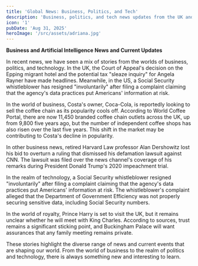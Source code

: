 ```yaml
---
title: 'Global News: Business, Politics, and Tech'
description: 'Business, politics, and tech news updates from the UK and US, including Costas sale and Social Security whistleblower claims.'
icon: '1'
pubDate: 'Aug 31, 2025'
heroImage: '/src/assets/adriana.jpg'
---
```


**Business and Artificial Intelligence News and Current Updates**

In recent news, we have seen a mix of stories from the worlds of business, politics, and technology. In the UK, the Court of Appeal's decision on the Epping migrant hotel and the potential tax "sleaze inquiry" for Angela Rayner have made headlines. Meanwhile, in the US, a Social Security whistleblower has resigned "involuntarily" after filing a complaint claiming that the agency's data practices put Americans' information at risk.

In the world of business, Costa's owner, Coca-Cola, is reportedly looking to sell the coffee chain as its popularity cools off. According to World Coffee Portal, there are now 11,450 branded coffee chain outlets across the UK, up from 9,800 five years ago, but the number of independent coffee shops has also risen over the last five years. This shift in the market may be contributing to Costa's decline in popularity.

In other business news, retired Harvard Law professor Alan Dershowitz lost his bid to overturn a ruling that dismissed his defamation lawsuit against CNN. The lawsuit was filed over the news channel's coverage of his remarks during President Donald Trump's 2020 impeachment trial.

In the realm of technology, a Social Security whistleblower resigned "involuntarily" after filing a complaint claiming that the agency's data practices put Americans' information at risk. The whistleblower's complaint alleged that the Department of Government Efficiency was not properly securing sensitive data, including Social Security numbers.

In the world of royalty, Prince Harry is set to visit the UK, but it remains unclear whether he will meet with King Charles. According to sources, trust remains a significant sticking point, and Buckingham Palace will want assurances that any family meeting remains private.

These stories highlight the diverse range of news and current events that are shaping our world. From the world of business to the realm of politics and technology, there is always something new and interesting to learn.
